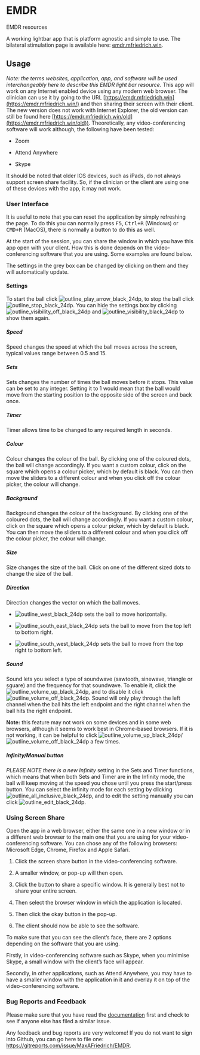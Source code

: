 EMDR
====

EMDR resources

A working lightbar app that is platform agnostic and simple to use. The
bilateral stimulation page is available here:
[emdr.mfriedrich.win](https://emdr.mfriedrich.win).

## Usage

*Note: the terms* *websites, application, app, and software* *will be used interchangeably here to describe this EMDR light bar resource.* This app will work on any Internet enabled device using any modern web browser. The clinician can use it by going to the URL [https://emdr.mfriedrich.win](https://emdr.mfriedrich.win/) and then sharing their screen with their client. The new version does not work with Internet Explorer, the old version can still be found here [https://emdr.mfriedrich.win/old](https://emdr.mfriedrich.win/old)). Theoretically, any video-conferencing software will work although, the following have been tested:

-   Zoom

-   Attend Anywhere

-   Skype

It should be noted that older IOS devices, such as iPads, do not always support screen share facility. So, if the clinician or the client are using one of these devices with the app, it may not work.

### User Interface

It is useful to note that you can reset the application by simply refreshing the page. To do this you can normally press <kbd>F5</kbd>, <kbd>Ctrl+R</kbd> (Windows) or <kbd>CMD+R</kbd> (MacOS), there is normally a button to do this as well.

At the start of the session, you can share the window in which you have this app open with your client. How this is done depends on the video-conferencing software that you are using. Some examples are found below. 

The settings in the grey box can be changed by clicking on them and they will automatically update.

#### Settings

To start the ball click ![outline_play_arrow_black_24dp](https://raw.githubusercontent.com/MaxAFriedrich/EMDR/main/readmeImgs/outline_play_arrow_black_24dp.png), to stop the ball click ![outline_stop_black_24dp](https://raw.githubusercontent.com/MaxAFriedrich/EMDR/main/readmeImgs/outline_stop_black_24dp.png). You can hide the settings box by clicking ![outline_visibility_off_black_24dp](https://raw.githubusercontent.com/MaxAFriedrich/EMDR/main/readmeImgs/outline_visibility_off_black_24dp.png) and  ![outline_visibility_black_24dp](https://raw.githubusercontent.com/MaxAFriedrich/EMDR/main/readmeImgs/outline_visibility_black_24dp.png) to show them again.


##### Speed
Speed changes the speed at which the ball moves across the screen, typical values range between 0.5 and 15. 

##### Sets
Sets changes the number of times the ball moves before it stops. This value can be set to any integer. Setting it to 1 would mean that the ball would move from the starting position to the opposite side of the screen and back once. 

##### Timer
Timer allows time to be changed to any required length in seconds. 

##### Colour
Colour changes the colour of the ball. By clicking one of the coloured dots, the ball will change accordingly. If you want a custom colour, click on the square which opens a colour picker, which by default is black. You can then move the sliders to a different colour and when you click off the colour picker, the colour will change.

##### Background
Background changes the colour of the background. By clicking one of the coloured dots, the ball will change accordingly. If you want a custom colour, click on the square which opens a colour picker, which by default is black. You can then move the sliders to a different colour and when you click off the colour picker, the colour will change.

##### Size
Size changes the size of the ball. Click on one of the different sized dots to change the size of the ball.

##### Direction
Direction changes the vector on which the ball moves.

- ![outline_west_black_24dp](https://raw.githubusercontent.com/MaxAFriedrich/EMDR/main/readmeImgs/outline_west_black_24dp.png) sets the ball to move horizontally.

- ![outline_south_east_black_24dp](https://raw.githubusercontent.com/MaxAFriedrich/EMDR/main/readmeImgs/outline_south_east_black_24dp.png) sets the ball to move from the top left to bottom right.

- ![outline_south_west_black_24dp](https://raw.githubusercontent.com/MaxAFriedrich/EMDR/main/readmeImgs/outline_south_west_black_24dp.png) sets the ball to move from the top right to bottom left.

##### Sound

Sound lets you select a type of soundwave (sawtooth, sinewave, triangle or square) and the frequency for that soundwave.  To enable it, click the ![outline_volume_up_black_24dp](https://raw.githubusercontent.com/MaxAFriedrich/EMDR/main/readmeImgs/outline_volume_up_black_24dp.png), and to disable it click ![outline_volume_off_black_24dp](https://raw.githubusercontent.com/MaxAFriedrich/EMDR/main/readmeImgs/outline_volume_off_black_24dp.png).  Sound will only play through the left channel when the ball hits the left endpoint and the right channel when the ball hits the right endpoint.

**Note:** this feature may not work on some devices and in some web browsers, although it seems to work best in Chrome-based browsers.  If it is not working, it can be helpful to click ![outline_volume_up_black_24dp](https://raw.githubusercontent.com/MaxAFriedrich/EMDR/main/readmeImgs/outline_volume_up_black_24dp.png)/![outline_volume_off_black_24dp](https://raw.githubusercontent.com/MaxAFriedrich/EMDR/main/readmeImgs/outline_volume_off_black_24dp.png) a few times.




##### Infinity/Manual button

*PLEASE NOTE there is a new Infinity* setting in the Sets and Timer functions, which means that when both Sets and Timer are in the Infinity mode, the ball will keep moving at the speed you chose until you press the start/press button. You can select the infinity mode for each setting by clicking ![outline_all_inclusive_black_24dp](https://raw.githubusercontent.com/MaxAFriedrich/EMDR/main/readmeImgs/outline_all_inclusive_black_24dp.png), and to edit the setting manually you can click ![outline_edit_black_24dp](https://raw.githubusercontent.com/MaxAFriedrich/EMDR/main/readmeImgs/outline_edit_black_24dp.png).

### Using Screen Share

Open the app in a web browser, either the same one in a new window or in a different web browser to the main one that you are using for your video-conferencing software. You can chose any of the following browsers: Microsoft Edge, Chrome, Firefox and Apple Safari. 

1.  Click the screen share button in the video-conferencing software.

2.  A smaller window, or pop-up will then open.

3.  Click the button to share a specific window. It is generally best not to
    share your entire screen.

4.  Then select the browser window in which the application is located.

5.  Then click the okay button in the pop-up.

6.  The client should now be able to see the software.

To make sure that you can see the client’s face, there are 2 options depending on the software that you are using.

Firstly, in video-conferencing software such as Skype, when you minimise Skype, a small window with the client’s face will appear.

Secondly, in other applications, such as Attend Anywhere, you may have to have a smaller window with the application in it and overlay it on top of the video-conferencing software.

### Bug Reports and Feedback
Please make sure that you have read the [documentation](https://github.com/MaxAFriedrich/EMDR/wiki) first and check to see if anyone else has filed a similar issue.

Any feedback and bug reports are very welcome! 
If you do not want to sign into Github, you can go here to file one: https://gitreports.com/issue/MaxAFriedrich/EMDR.

